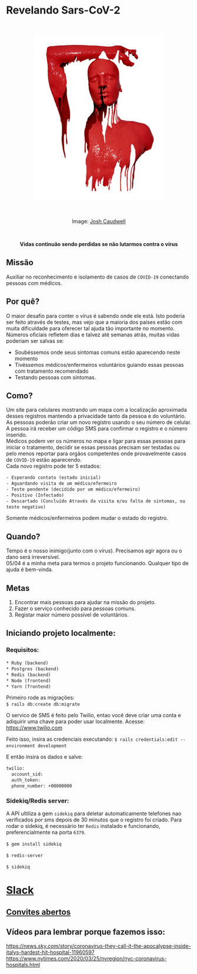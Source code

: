 # Revelando Sars-CoV-2

<br />
<p align="center">
  <img width="353" height="450" src="./JoshCaudwell.jpg?sanitize=true"
  alt="JoshCaudwell art" />
</p>
<br />
<p align="center">
  Image: <a href="https://www.joshcaudwell.com/">Josh Caudwell</a>
</p>
<br />
<p align="center">
  <strong>
  Vidas continuão sendo perdidas se não lutarmos contra o vírus
  </strong>
</p>

## Missão

Auxiliar no reconhecimento e isolamento de casos de `COVID-19` conectando pessoas com médicos.

## Por quê?

O maior desafio para conter o vírus é sabendo onde ele está. Isto poderia ser
feito através de testes, mas vejo que a maioria dos países estão com muita
dificuldade para oferecer tal ajuda tão importante no momento.  
Números oficiais refletem dias e talvez até semanas atrás, muitas vidas poderiam
ser salvas se: 
- Soubéssemos onde seus sintomas comuns estão aparecendo
neste momento 
- Tivéssemos médicos/enfermeiros voluntários guiando essas 
pessoas com tratamento recomendado 
- Testando pessoas com sintomas.

## Como?

Um site para celulares mostrando um mapa com a localização aproximada desses
registros mantendo a privacidade tanto da pessoa e do voluntário.  
As pessoas poderão criar um novo registro usando o seu número de celular.  
A pessoa irá receber um código SMS para confirmar o registro e o
número inserido.  
Médicos podem ver os números no mapa e ligar para essas pessoas para iniciar
o tratamento, decidir se essas pessoas precisam ser testadas ou pelo menos
reportar para orgãos competentes onde provavelmente casos de `COVID-19` estão
aparecendo.  
Cada novo registro pode ter 5 estados:

    - Esperando contato (estado inicial)
    - Aguardando visita de um médico/efermeiro
    - Teste pendente (decidido por um médico/efermeiro)
    - Positivo (Infectado)
    - Descartado (Concluído Através da visita e/ou falta de sintomas, ou teste negativo)


Somente médicos/enfermeiros podem mudar o estado do registro.

## Quando?

Tempo é o nosso inimigo(junto com o vírus). Precisamos agir agora ou o dano será
irreversível.  
05/04 é a minha meta para termos o projeto funcionando.
Qualquer tipo de ajuda é bem-vinda.

## Metas

1. Encontrar mais pessoas para ajudar na missão do projeto.
2. Fazer o serviço conhecido para pessoas comuns.
3. Registar maior número possível de voluntários.

## Iniciando projeto localmente:

### Requisitos:
    * Ruby (backend)
    * Postgres (backend)
    * Redis (backend)
    * Node (frontend)
    * Yarn (frontend)

Primeiro rode as migrações:  
`$ rails db:create db:migrate`  

O servico de SMS é feito pelo Twilio, entao você deve criar uma conta e
adiquirir uma chave para poder usar localmente. 
Acesse: https://www.twilio.com

Feito isso, insira as credenciais executando:
`$ rails credentials:edit --environment development`

E então insira os dados e salve:
``````
twilio:  
  account_sid:  
  auth_token:   
  phone_number: +00000000
``````

### Sidekiq/Redis server:
A API ultiliza a gem `sidekiq` para deletar automaticamente telefones nao
verificados por sms depois de 30 minutos que o registro foi criado.
Para rodar o sidekiq, é necessário ter `Redis` instalado e funcionando,
preferencialmente na porta `6379`.

`$ gem install sidekiq`

`$ redis-server`

`$ sidekiq`

# [Slack](https://soscovid-19.slack.com) 

## [Convites abertos](https://join.slack.com/t/soscovid-19/shared_invite/zt-dfmc8cz4-3ksiDqD9VElWC~6tlHzWkA)

## Vídeos para lembrar porque fazemos isso:

https://news.sky.com/story/coronavirus-they-call-it-the-apocalypse-inside-italys-hardest-hit-hospital-11960597
https://www.nytimes.com/2020/03/25/nyregion/nyc-coronavirus-hospitals.html
